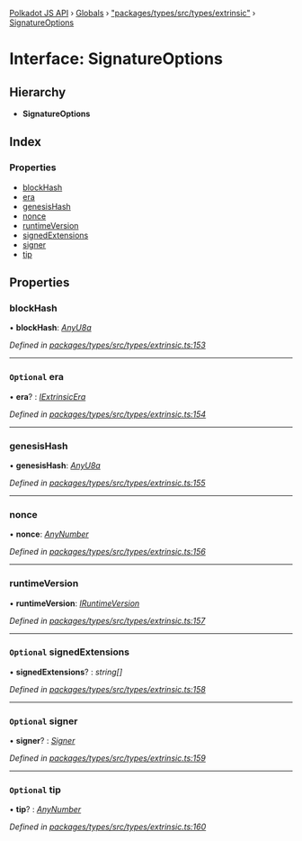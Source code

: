 [Polkadot JS API](../README.md) › [Globals](../globals.md) › ["packages/types/src/types/extrinsic"](../modules/_packages_types_src_types_extrinsic_.md) › [SignatureOptions](_packages_types_src_types_extrinsic_.signatureoptions.md)

# Interface: SignatureOptions

## Hierarchy

* **SignatureOptions**

## Index

### Properties

* [blockHash](_packages_types_src_types_extrinsic_.signatureoptions.md#blockhash)
* [era](_packages_types_src_types_extrinsic_.signatureoptions.md#optional-era)
* [genesisHash](_packages_types_src_types_extrinsic_.signatureoptions.md#genesishash)
* [nonce](_packages_types_src_types_extrinsic_.signatureoptions.md#nonce)
* [runtimeVersion](_packages_types_src_types_extrinsic_.signatureoptions.md#runtimeversion)
* [signedExtensions](_packages_types_src_types_extrinsic_.signatureoptions.md#optional-signedextensions)
* [signer](_packages_types_src_types_extrinsic_.signatureoptions.md#optional-signer)
* [tip](_packages_types_src_types_extrinsic_.signatureoptions.md#optional-tip)

## Properties

###  blockHash

• **blockHash**: *[AnyU8a](../modules/_packages_types_src_types_helpers_.md#anyu8a)*

*Defined in [packages/types/src/types/extrinsic.ts:153](https://github.com/polkadot-js/api/blob/b579b18fad/packages/types/src/types/extrinsic.ts#L153)*

___

### `Optional` era

• **era**? : *[IExtrinsicEra](_packages_types_src_types_extrinsic_.iextrinsicera.md)*

*Defined in [packages/types/src/types/extrinsic.ts:154](https://github.com/polkadot-js/api/blob/b579b18fad/packages/types/src/types/extrinsic.ts#L154)*

___

###  genesisHash

• **genesisHash**: *[AnyU8a](../modules/_packages_types_src_types_helpers_.md#anyu8a)*

*Defined in [packages/types/src/types/extrinsic.ts:155](https://github.com/polkadot-js/api/blob/b579b18fad/packages/types/src/types/extrinsic.ts#L155)*

___

###  nonce

• **nonce**: *[AnyNumber](../modules/_packages_types_src_types_helpers_.md#anynumber)*

*Defined in [packages/types/src/types/extrinsic.ts:156](https://github.com/polkadot-js/api/blob/b579b18fad/packages/types/src/types/extrinsic.ts#L156)*

___

###  runtimeVersion

• **runtimeVersion**: *[IRuntimeVersion](_packages_types_src_types_interfaces_.iruntimeversion.md)*

*Defined in [packages/types/src/types/extrinsic.ts:157](https://github.com/polkadot-js/api/blob/b579b18fad/packages/types/src/types/extrinsic.ts#L157)*

___

### `Optional` signedExtensions

• **signedExtensions**? : *string[]*

*Defined in [packages/types/src/types/extrinsic.ts:158](https://github.com/polkadot-js/api/blob/b579b18fad/packages/types/src/types/extrinsic.ts#L158)*

___

### `Optional` signer

• **signer**? : *[Signer](_packages_types_src_types_extrinsic_.signer.md)*

*Defined in [packages/types/src/types/extrinsic.ts:159](https://github.com/polkadot-js/api/blob/b579b18fad/packages/types/src/types/extrinsic.ts#L159)*

___

### `Optional` tip

• **tip**? : *[AnyNumber](../modules/_packages_types_src_types_helpers_.md#anynumber)*

*Defined in [packages/types/src/types/extrinsic.ts:160](https://github.com/polkadot-js/api/blob/b579b18fad/packages/types/src/types/extrinsic.ts#L160)*
